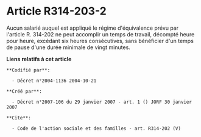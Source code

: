 # Article R314-203-2

Aucun salarié auquel est appliqué le régime d'équivalence prévu par l'article R. 314-202 ne peut accomplir un temps de
travail, décompté heure pour heure, excédant six heures consécutives, sans bénéficier d'un temps de pause d'une durée
minimale de vingt minutes.

**Liens relatifs à cet article**

	**Codifié par**:

	  - Décret n°2004-1136 2004-10-21

	**Créé par**:

	  - Décret n°2007-106 du 29 janvier 2007 - art. 1 () JORF 30 janvier 2007

	**Cite**:

	  - Code de l'action sociale et des familles - art. R314-202 (V)

